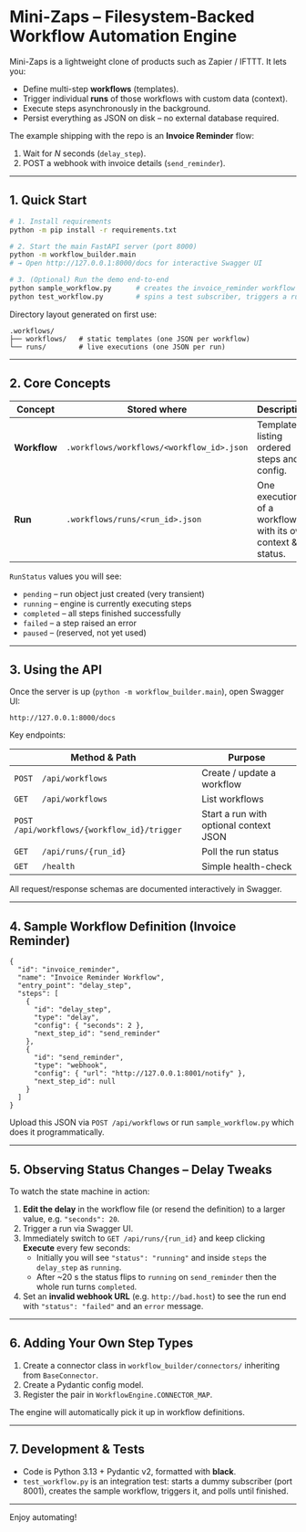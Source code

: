 # Mini-Zaps – Filesystem-Backed Workflow Automation Engine

Mini-Zaps is a lightweight clone of products such as Zapier / IFTTT.  It lets you:

* Define multi-step **workflows** (templates).
* Trigger individual **runs** of those workflows with custom data (context).
* Execute steps asynchronously in the background.
* Persist everything as JSON on disk – no external database required.

The example shipping with the repo is an **Invoice Reminder** flow:

1. Wait for *N* seconds (`delay_step`).
2. POST a webhook with invoice details (`send_reminder`).

---

## 1. Quick Start

```bash
# 1. Install requirements
python -m pip install -r requirements.txt

# 2. Start the main FastAPI server (port 8000)
python -m workflow_builder.main
# → Open http://127.0.0.1:8000/docs for interactive Swagger UI

# 3. (Optional) Run the demo end-to-end
python sample_workflow.py      # creates the invoice_reminder workflow
python test_workflow.py        # spins a test subscriber, triggers a run
```

Directory layout generated on first use:

```
.workflows/
├── workflows/   # static templates (one JSON per workflow)
└── runs/        # live executions (one JSON per run)
```

---

## 2. Core Concepts

| Concept   | Stored where | Description |
|-----------|--------------|-------------|
| **Workflow** | `.workflows/workflows/<workflow_id>.json` | Template listing ordered steps and config. |
| **Run**      | `.workflows/runs/<run_id>.json`          | One execution of a workflow with its own context & status. |

`RunStatus` values you will see:

* `pending`    – run object just created (very transient)
* `running`    – engine is currently executing steps
* `completed`  – all steps finished successfully
* `failed`     – a step raised an error
* `paused`     – (reserved, not yet used)

---

## 3. Using the API

Once the server is up (`python -m workflow_builder.main`), open Swagger UI:

```
http://127.0.0.1:8000/docs
```

Key endpoints:

| Method & Path                              | Purpose |
|--------------------------------------------|---------|
| `POST  /api/workflows`                     | Create / update a workflow |
| `GET   /api/workflows`                     | List workflows |
| `POST  /api/workflows/{workflow_id}/trigger` | Start a run with optional context JSON |
| `GET   /api/runs/{run_id}`                 | Poll the run status |
| `GET   /health`                            | Simple health-check |

All request/response schemas are documented interactively in Swagger.

---

## 4. Sample Workflow Definition (Invoice Reminder)

```jsonc
{
  "id": "invoice_reminder",
  "name": "Invoice Reminder Workflow",
  "entry_point": "delay_step",
  "steps": [
    {
      "id": "delay_step",
      "type": "delay",
      "config": { "seconds": 2 },
      "next_step_id": "send_reminder"
    },
    {
      "id": "send_reminder",
      "type": "webhook",
      "config": { "url": "http://127.0.0.1:8001/notify" },
      "next_step_id": null
    }
  ]
}
```

Upload this JSON via `POST /api/workflows` or run `sample_workflow.py` which does it programmatically.

---

## 5. Observing Status Changes – Delay Tweaks

To watch the state machine in action:

1. **Edit the delay** in the workflow file (or resend the definition) to a larger value, e.g. `"seconds": 20`.
2. Trigger a run via Swagger UI.
3. Immediately switch to `GET /api/runs/{run_id}` and keep clicking **Execute** every few seconds:
   * Initially you will see `"status": "running"` and inside `steps` the `delay_step` as `running`.
   * After ~20 s the status flips to `running` on `send_reminder` then the whole run turns `completed`.
4. Set an **invalid webhook URL** (e.g. `http://bad.host`) to see the run end with `"status": "failed"` and an `error` message.

---

## 6. Adding Your Own Step Types

1. Create a connector class in `workflow_builder/connectors/` inheriting from `BaseConnector`.
2. Create a Pydantic config model.
3. Register the pair in `WorkflowEngine.CONNECTOR_MAP`.

The engine will automatically pick it up in workflow definitions.

---

## 7. Development & Tests

* Code is Python 3.13 + Pydantic v2, formatted with **black**.
* `test_workflow.py` is an integration test: starts a dummy subscriber (port 8001), creates the sample workflow, triggers it, and polls until finished.

---

Enjoy automating!
